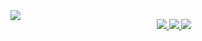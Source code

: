 <img align="left" src="https://komarev.com/ghpvc/?username=luyler&color=grey&style=plastic" />
<p align="center">
  <a href="https://github.com/uathan">
    <img src="http://github-profile-summary-cards.vercel.app/api/cards/profile-details?username=uathan&theme=github_dark" />
  </a>
  <a href="https://github.com/uathan">
    <img src="https://github-readme-streak-stats.herokuapp.com/?user=uathan&hide_border=true&card_width=338&theme=github_dark" />
  </a>
  <a href="https://github.com/uathan">
    <img src="http://github-profile-summary-cards.vercel.app/api/cards/stats?username=uathan&theme=github_dark" />
</p>

